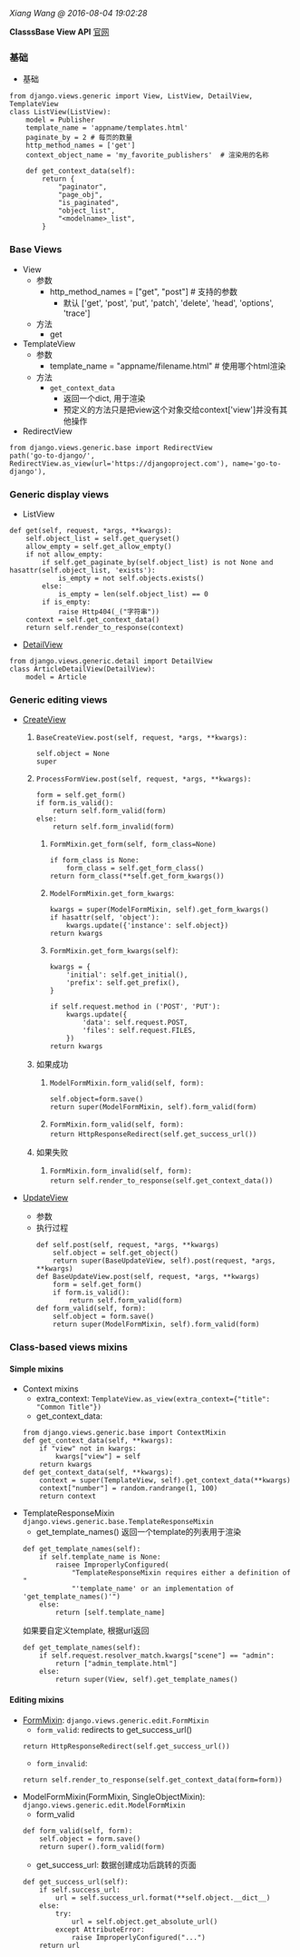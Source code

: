 *Xiang Wang @ 2016-08-04 19:02:28*

**ClasssBase View API**
[官网](https://docs.djangoproject.com/en/3.0/ref/class-based-views/)

### 基础
* 基础
```
from django.views.generic import View, ListView, DetailView, TemplateView
class ListView(ListView):
    model = Publisher
    template_name = 'appname/templates.html'
    paginate_by = 2 # 每页的数量
    http_method_names = ['get']
    context_object_name = 'my_favorite_publishers'  # 渲染用的名称

    def get_context_data(self):
        return {
            "paginator",
            "page_obj",
            "is_paginated",
            "object_list",
            "<modelname>_list",
        }
```

### Base Views
* View
    * 参数
        * http_method_names = ["get", "post"]   # 支持的参数
            * 默认 ['get', 'post', 'put', 'patch', 'delete', 'head', 'options', 'trace']
    * 方法
        * get
* TemplateView
    * 参数
        * template_name = "appname/filename.html"  # 使用哪个html渲染
    * 方法
        * `get_context_data`
            * 返回一个dict, 用于渲染
            * 预定义的方法只是把view这个对象交给context['view']并没有其他操作
* RedirectView
```
from django.views.generic.base import RedirectView
path('go-to-django/', RedirectView.as_view(url='https://djangoproject.com'), name='go-to-django'),
```

### Generic display views
* ListView
```
def get(self, request, *args, **kwargs):
    self.object_list = self.get_queryset()
    allow_empty = self.get_allow_empty()
    if not allow_empty:
        if self.get_paginate_by(self.object_list) is not None and hasattr(self.object_list, 'exists'):
            is_empty = not self.objects.exists()
        else:
            is_empty = len(self.object_list) == 0
        if is_empty:
            raise Http404(_("字符串"))
    context = self.get_context_data()
    return self.render_to_response(context)
```
* [DetailView](https://docs.djangoproject.com/en/1.11/ref/class-based-views/generic-display/#detailview)
```
from django.views.generic.detail import DetailView
class ArticleDetailView(DetailView):
    model = Article
```

### Generic editing views
* [CreateView](https://docs.djangoproject.com/en/3.0/ref/class-based-views/generic-editing/#createview)
    1. `BaseCreateView.post(self, request, *args, **kwargs):`  
        ```
        self.object = None
        super
        ```
    2. `ProcessFormView.post(self, request, *args, **kwargs):`  
        ```
        form = self.get_form()
        if form.is_valid():
            return self.form_valid(form)
        else:
            return self.form_invalid(form)
        ```
        1. `FormMixin.get_form(self, form_class=None)`
            ```
            if form_class is None:
                form_class = self.get_form_class()
            return form_class(**self.get_form_kwargs())
            ```
        2. `ModelFormMixin.get_form_kwargs`:
            ```
            kwargs = super(ModelFormMixin, self).get_form_kwargs()
            if hasattr(self, 'object'):
                kwargs.update({'instance': self.object})
            return kwargs
            ```
        3. `FormMixin.get_form_kwargs(self)`:
            ```
            kwargs = {                                  
                'initial': self.get_initial(),          
                'prefix': self.get_prefix(),            
            }                                           
                                                        
            if self.request.method in ('POST', 'PUT'):  
                kwargs.update({                         
                    'data': self.request.POST,          
                    'files': self.request.FILES,        
                })                                      
            return kwargs                               
            ```

    3. 如果成功
        1. `ModelFormMixin.form_valid(self, form):`
            ```
            self.object=form.save()
            return super(ModelFormMixin, self).form_valid(form)
            ```
        2. `FormMixin.form_valid(self, form):`  
            `return HttpResponseRedirect(self.get_success_url())`
    4. 如果失败
        1. `FormMixin.form_invalid(self, form):`  
            `return self.render_to_response(self.get_context_data())`

* [UpdateView](https://docs.djangoproject.com/en/1.11/ref/class-based-views/generic-editing/#updateview)
    * 参数
    * 执行过程
        ```
        def self.post(self, request, *args, **kwargs)
            self.object = self.get_object()
            return super(BaseUpdateView, self).post(request, *args, **kwargs)
        def BaseUpdateView.post(self, request, *args, **kwargs)
            form = self.get_form()
            if form.is_valid():
                return self.form_valid(form)
        def form_valid(self, form):
            self.object = form.save()
            return super(ModelFormMixin, self).form_valid(form)
        ```


### Class-based views mixins

#### Simple mixins
* Context mixins
    * extra_context: `TemplateView.as_view(extra_context={"title": "Common Title"})`
    * get_context_data:  
    ```
    from django.views.generic.base import ContextMixin
    def get_context_data(self, **kwargs):
        if "view" not in kwargs:
            kwargs["view"] = self
        return kwargs
    def get_context_data(self, **kwargs):
        context = super(TemplateView, self).get_context_data(**kwargs)
        context["number"] = random.randrange(1, 100)
        return context
    ```
* TemplateResponseMixin
`django.views.generic.base.TemplateResponseMixin`
    * get_template_names()
    返回一个template的列表用于渲染
    ```
    def get_template_names(self):
        if self.template_name is None:
            raisee ImproperlyConfigured(
                "TemplateResponseMixin requires either a definition of "
                "'template_name' or an implementation of 'get_template_names()'")
        else:
            return [self.template_name]
    ```
    如果要自定义template, 根据url返回
    ```
    def get_template_names(self):
        if self.request.resolver_match.kwargs["scene"] == "admin":
            return ["admin_template.html"]
        else:
            return super(View, self).get_template_names()
    ```


#### Editing mixins
* [FormMixin](https://docs.djangoproject.com/en/3.0/ref/class-based-views/mixins-editing/#formmixin): `django.views.generic.edit.FormMixin`
    * `form_valid`: redirects to get_success_url()
    ```
    return HttpResponseRedirect(self.get_success_url())
    ```
    * `form_invalid`:
    ```
    return self.render_to_response(self.get_context_data(form=form))
    ```
* ModelFormMixin(FormMixin, SingleObjectMixin): `django.views.generic.edit.ModelFormMixin`
    * form_valid
    ```
    def form_valid(self, form):
        self.object = form.save()
        return super().form_valid(form)
    ```
    * get_success_url: 数据创建成功后跳转的页面
    ```
    def get_success_url(self):
        if self.success_url:
            url = self.success_url.format(**self.object.__dict__)
        else:
            try:
                url = self.object.get_absolute_url()
            except AttributeError:
                raise ImproperlyConfigured("...")
        return url
    ```
